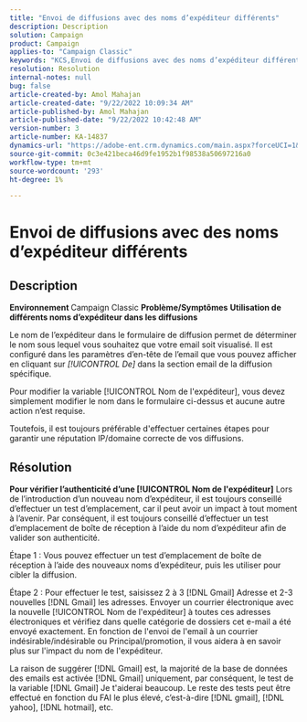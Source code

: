 ```yaml
---
title: "Envoi de diffusions avec des noms d’expéditeur différents"
description: Description
solution: Campaign
product: Campaign
applies-to: "Campaign Classic"
keywords: "KCS,Envoi de diffusions avec des noms d’expéditeur différents"
resolution: Resolution
internal-notes: null
bug: false
article-created-by: Amol Mahajan
article-created-date: "9/22/2022 10:09:34 AM"
article-published-by: Amol Mahajan
article-published-date: "9/22/2022 10:42:48 AM"
version-number: 3
article-number: KA-14837
dynamics-url: "https://adobe-ent.crm.dynamics.com/main.aspx?forceUCI=1&pagetype=entityrecord&etn=knowledgearticle&id=3482baa3-5e3a-ed11-9db0-002248086d3d"
source-git-commit: 0c3e421beca46d9fe1952b1f98538a50697216a0
workflow-type: tm+mt
source-wordcount: '293'
ht-degree: 1%

---
```


# Envoi de diffusions avec des noms d’expéditeur différents

## Description

<b>Environnement</b><b> </b>
Campaign Classic
<b>Problème/Symptômes</b>
<b>Utilisation de différents noms d’expéditeur dans les diffusions</b>

Le nom de l’expéditeur dans le formulaire de diffusion permet de déterminer le nom sous lequel vous souhaitez que votre email soit visualisé. Il est configuré dans les paramètres d’en-tête de l’email que vous pouvez afficher en cliquant sur *[!UICONTROL De]* dans la section email de la diffusion spécifique.

Pour modifier la variable [!UICONTROL Nom de l&#39;expéditeur], vous devez simplement modifier le nom dans le formulaire ci-dessus et aucune autre action n’est requise.

Toutefois, il est toujours préférable d&#39;effectuer certaines étapes pour garantir une réputation IP/domaine correcte de vos diffusions.






## Résolution

<b>Pour vérifier l’authenticité d’une [!UICONTROL Nom de l&#39;expéditeur]</b>
Lors de l’introduction d’un nouveau nom d’expéditeur, il est toujours conseillé d’effectuer un test d’emplacement, car il peut avoir un impact à tout moment à l’avenir. Par conséquent, il est toujours conseillé d’effectuer un test d’emplacement de boîte de réception à l’aide du nom d’expéditeur afin de valider son authenticité.

Étape 1 : Vous pouvez effectuer un test d’emplacement de boîte de réception à l’aide des nouveaux noms d’expéditeur, puis les utiliser pour cibler la diffusion.

Étape 2 : Pour effectuer le test, saisissez 2 à 3 [!DNL Gmail] Adresse et 2-3 nouvelles [!DNL Gmail] les adresses. Envoyer un courrier électronique avec la nouvelle [!UICONTROL Nom de l&#39;expéditeur] à toutes ces adresses électroniques et vérifiez dans quelle catégorie de dossiers cet e-mail a été envoyé exactement. En fonction de l&#39;envoi de l&#39;email à un courrier indésirable/indésirable ou Principal/promotion, il vous aidera à en savoir plus sur l&#39;impact du nom de l&#39;expéditeur.

La raison de suggérer [!DNL Gmail] est, la majorité de la base de données des emails est activée [!DNL Gmail] uniquement, par conséquent, le test de la variable [!DNL Gmail] Je t&#39;aiderai beaucoup. Le reste des tests peut être effectué en fonction du FAI le plus élevé, c’est-à-dire [!DNL gmail], [!DNL yahoo], [!DNL hotmail], etc.
